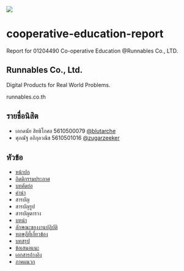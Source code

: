 ![](https://runnables.co.th/img/logo.png)

# cooperative-education-report
Report for 01204490 Co-operative Education @Runnables Co., LTD.

## Runnables Co., Ltd.

Digital Products for Real World Problems.

runnables.co.th

## รายชื่อนิสิต

* เอกดนัย สิทธิโกศล 5610500079 [@blutarche](https://github.com/blutarche)
* ศุภณัฐ อภิกุลวณิช 5610501016 [@zugarzeeker](https://github.com/zugarzeeker)

## หัวข้อ
- [หน้าปก](./cover.md)
- [กิตติกรรมประกาศ](./acknowledgement.md)
- [บทคัดย่อ](./abstract.md)
- [คำนำ](./foreword.md)
- สารบัญ
- สารบัญรูป
- สารบัญตาราง
- [บทนำ](./preface.md)
- [ลักษณะของงานปฏิบัติ](./task-schedule.md)
- [ทฤษฎีที่เกี่ยวข้อง](./related_topics.md)
- [บทสรุป](./conclusion.md)
- [ข้อเสนอแนะ](./comment.md)
- [เอกสารอ้างอิง](./references.md)
- [ภาคผนวก](./appendix.md)
